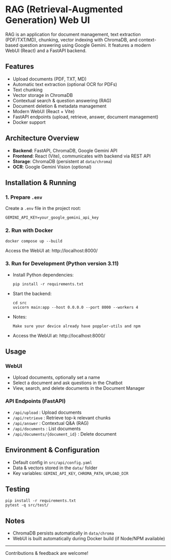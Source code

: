 # RAG (Retrieval-Augmented Generation) Web UI

RAG is an application for document management, text extraction (PDF/TXT/MD), chunking, vector indexing with ChromaDB, and context-based question answering using Google Gemini. It features a modern WebUI (React) and a FastAPI backend.

## Features
- Upload documents (PDF, TXT, MD)
- Automatic text extraction (optional OCR for PDFs)
- Text chunking
- Vector storage in ChromaDB
- Contextual search & question answering (RAG)
- Document deletion & metadata management
- Modern WebUI (React + Vite)
- FastAPI endpoints (upload, retrieve, answer, document management)
- Docker support

## Architecture Overview
- **Backend**: FastAPI, ChromaDB, Google Gemini API
- **Frontend**: React (Vite), communicates with backend via REST API
- **Storage**: ChromaDB (persistent at `data/chroma`)
- **OCR**: Google Gemini Vision (optional)

## Installation & Running

### 1. Prepare `.env`
Create a `.env` file in the project root:
```
GEMINI_API_KEY=your_google_gemini_api_key
```

### 2. Run with Docker
```
docker compose up --build
```
Access the WebUI at: http://localhost:8000/

### 3. Run for Development (Python version 3.11)
- Install Python dependencies:
  ```
  pip install -r requirements.txt
  ```
- Start the backend:
  ```
  cd src
  uvicorn main:app --host 0.0.0.0 --port 8000 --workers 4
  ```
- Notes: 
  ```
  Make sure your device already have poppler-utils and npm
  ```
- Access the WebUI at: http://localhost:8000/

## Usage
### WebUI
- Upload documents, optionally set a name
- Select a document and ask questions in the Chatbot
- View, search, and delete documents in the Document Manager

### API Endpoints (FastAPI)
- `/api/upload` : Upload documents
- `/api/retrieve` : Retrieve top-k relevant chunks
- `/api/answer` : Contextual Q&A (RAG)
- `/api/documents` : List documents
- `/api/documents/{document_id}` : Delete document

## Environment & Configuration
- Default config in `src/api/config.yaml`
- Data & vectors stored in the `data/` folder
- Key variables: `GEMINI_API_KEY`, `CHROMA_PATH`, `UPLOAD_DIR`

## Testing
```
pip install -r requirements.txt
pytest -q src/test/
```

## Notes
- ChromaDB persists automatically in `data/chroma`
- WebUI is built automatically during Docker build (if Node/NPM available)

---
Contributions & feedback are welcome!

